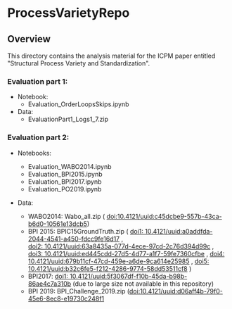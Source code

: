 # ProcessVarietyRepo

## Overview
This directory contains the analysis material for the ICPM paper entitled "Structural Process Variety and Standardization".

### Evaluation part 1:
- Notebook: 
	- Evaluation_OrderLoopsSkips.ipynb
- Data: 
  - EvaluationPart1_Logs1_7.zip
	
### Evaluation part 2:
- Notebooks:
	- Evaluation_WABO2014.ipynb
	- Evaluation_BPI2015.ipynb
	- Evaluation_BPI2017.ipynb
	- Evaluation_PO2019.ipynb
	
- Data:
	- WABO2014: Wabo_all.zip ( 
	[doi:10.4121/uuid:c45dcbe9-557b-43ca-b6d0-10561e13dcb5](doi:10.4121/uuid:c45dcbe9-557b-43ca-b6d0-10561e13dcb5))
	- BPI 2015: BPIC15GroundTruth.zip (
	[doi1: 10.4121/uuid:a0addfda-2044-4541-a450-fdcc9fe16d17](10.4121/uuid:a0addfda-2044-4541-a450-fdcc9fe16d17) ,  
	[doi2: 10.4121/uuid:63a8435a-077d-4ece-97cd-2c76d394d99c](10.4121/uuid:63a8435a-077d-4ece-97cd-2c76d394d99c) ,
	[doi3: 10.4121/uuid:ed445cdd-27d5-4d77-a1f7-59fe7360cfbe](10.4121/uuid:ed445cdd-27d5-4d77-a1f7-59fe7360cfbe) ,
	[doi4: 10.4121/uuid:679b11cf-47cd-459e-a6de-9ca614e25985](10.4121/uuid:679b11cf-47cd-459e-a6de-9ca614e25985) ,
	[doi5: 10.4121/uuid:b32c6fe5-f212-4286-9774-58dd53511cf8](10.4121/uuid:b32c6fe5-f212-4286-9774-58dd53511cf8) ) 
	- BPI2017: [doi1: 10.4121/uuid:5f3067df-f10b-45da-b98b-86ae4c7a310b](10.4121/uuid:5f3067df-f10b-45da-b98b-86ae4c7a310b) (due to large size not available in this repository)
	- BPI 2019: BPI_Challenge_2019.zip ([doi:10.4121/uuid:d06aff4b-79f0-45e6-8ec8-e19730c248f1](10.4121/uuid:d06aff4b-79f0-45e6-8ec8-e19730c248f1)
